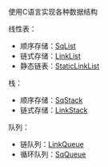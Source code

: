 使用C语言实现各种数据结构

线性表：

- 顺序存储：[SqList](/SqList)
- 链式存储：[LinkList](/LinkList)
- 静态链表：[StaticLinkList](/StaticLinkList)

栈：

- 顺序存储：[SqStack](/SqStack)
- 链式存储：[LinkStack](/LinkStack)

队列：

- 链队列：[LinkQueue](/LinkQueue)
- 循环队列：[SqQueue](/SqQueue)

